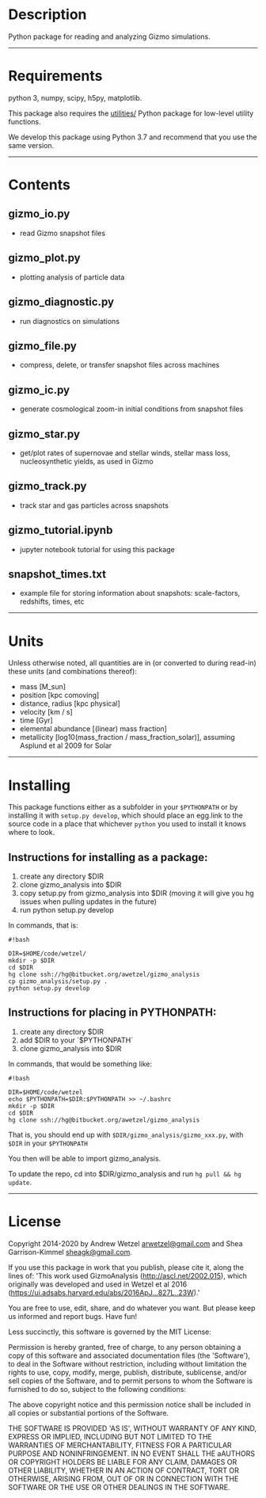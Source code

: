 # Description

Python package for reading and analyzing Gizmo simulations.


---
# Requirements

python 3, numpy, scipy, h5py, matplotlib.

This package also requires the [utilities/](https://bitbucket.org/awetzel/utilities) Python package for low-level utility functions.

We develop this package using Python 3.7 and recommend that you use the same version.


---
# Contents

## gizmo_io.py
* read Gizmo snapshot files

## gizmo_plot.py
* plotting analysis of particle data

## gizmo_diagnostic.py
* run diagnostics on simulations

## gizmo_file.py
* compress, delete, or transfer snapshot files across machines

## gizmo_ic.py
* generate cosmological zoom-in initial conditions from snapshot files

## gizmo_star.py
* get/plot rates of supernovae and stellar winds, stellar mass loss, nucleosynthetic yields, as used in Gizmo

## gizmo_track.py
* track star and gas particles across snapshots

## gizmo_tutorial.ipynb
* jupyter notebook tutorial for using this package

## snapshot_times.txt
* example file for storing information about snapshots: scale-factors, redshifts, times, etc


---
# Units

Unless otherwise noted, all quantities are in (or converted to during read-in) these units (and combinations thereof):

* mass [M_sun]
* position [kpc comoving]
* distance, radius [kpc physical]
* velocity [km / s]
* time [Gyr]
* elemental abundance [(linear) mass fraction]
* metallicity [log10(mass_fraction / mass_fraction_solar)], assuming Asplund et al 2009 for Solar


---
# Installing

This package functions either as a subfolder in your `$PYTHONPATH` or by installing it with `setup.py develop`, which should place an egg.link to the source code in a place that whichever `python` you used to install it knows where to look.

## Instructions for installing as a package:

1. create any directory $DIR
2. clone gizmo_analysis into $DIR
3. copy setup.py from gizmo_analysis into $DIR (moving it will give you hg issues when pulling updates in the future)
4. run python setup.py develop

In commands, that is:

```
#!bash

DIR=$HOME/code/wetzel/
mkdir -p $DIR
cd $DIR
hg clone ssh://hg@bitbucket.org/awetzel/gizmo_analysis
cp gizmo_analysis/setup.py .
python setup.py develop
```

## Instructions for placing in PYTHONPATH:

1.  create any directory $DIR
2.  add $DIR to your `$PYTHONPATH`
3.  clone gizmo_analysis into $DIR

In commands, that would be something like:
```
#!bash

DIR=$HOME/code/wetzel
echo $PYTHONPATH=$DIR:$PYTHONPATH >> ~/.bashrc
mkdir -p $DIR
cd $DIR
hg clone ssh://hg@bitbucket.org/awetzel/gizmo_analysis
```

That is, you should end up with `$DIR/gizmo_analysis/gizmo_xxx.py`, with `$DIR` in your `$PYTHONPATH`

You then will be able to import gizmo_analysis.<whatever>

To update the repo, cd into $DIR/gizmo_analysis and run `hg pull && hg update`.


---
# License

Copyright 2014-2020 by Andrew Wetzel <arwetzel@gmail.com> and Shea Garrison-Kimmel <sheagk@gmail.com>.

If you use this package in work that you publish, please cite it, along the lines of: 'This work used GizmoAnalysis (http://ascl.net/2002.015), which originally was developed and used in Wetzel et al 2016 (https://ui.adsabs.harvard.edu/abs/2016ApJ...827L..23W).'

You are free to use, edit, share, and do whatever you want. But please keep us informed and report bugs. Have fun!

Less succinctly, this software is governed by the MIT License:

Permission is hereby granted, free of charge, to any person obtaining a copy of this software and associated documentation files (the 'Software'), to deal in the Software without restriction, including without limitation the rights to use, copy, modify, merge, publish, distribute, sublicense, and/or sell copies of the Software, and to permit persons to whom the Software is furnished to do so, subject to the following conditions:

The above copyright notice and this permission notice shall be included in all copies or substantial portions of the Software.

THE SOFTWARE IS PROVIDED 'AS IS', WITHOUT WARRANTY OF ANY KIND, EXPRESS OR IMPLIED, INCLUDING BUT NOT LIMITED TO THE WARRANTIES OF MERCHANTABILITY, FITNESS FOR A PARTICULAR PURPOSE AND NONINFRINGEMENT. IN NO EVENT SHALL THE aAUTHORS OR COPYRIGHT HOLDERS BE LIABLE FOR ANY CLAIM, DAMAGES OR OTHER LIABILITY, WHETHER IN AN ACTION OF CONTRACT, TORT OR OTHERWISE, ARISING FROM, OUT OF OR IN CONNECTION WITH THE SOFTWARE OR THE USE OR OTHER DEALINGS IN THE SOFTWARE.
